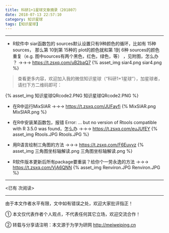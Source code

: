 ```yaml
---
title: 科研1+1星球文章摘录（201807）
date: 2018-07-13 22:57:10
category: 知识星球
tags: [知识星球]
---
```


---


- R软件中 siar函数包的 sources默认设置只有9种颜色的循环，比如有 15种 sources，
那么第 10到第 15种的 plot的颜色就和第 1到 6种 sources的颜色重复（e.g. 图中sources有两个黑色，红色，绿色，等） ，见附图，怎么办 ？ →→→    https://t.zsxq.com/uB2baQ7
{% asset_img siar4.png siar4.png %}


<!-- more -->

> 查看更多内容，欢迎加入我的微信知识星球（“科研1+1星球”），加星球者，请扫下方二维码即可：

{% asset_img 知识星球QRcode2.PNG 知识星球QRcode2.PNG %}

- 在R中运行MixSIAR →→→   https://t.zsxq.com/JUFayfi
{% MixSIAR.png MixSIAR.png %}

- 在R中安装某函数包，报错 Error: ... but no version of Rtools compatible with R 3.5.0 was found，怎么办 →→→    https://t.zsxq.com/euJUfEY
{% asset_img Rtools.JPG Rtools.JPG %}

- 用R语言绘制三角图的方法 →→→ https://t.zsxq.com/F6Euvvz
{% asset_img 三角图坐标轴解读.png 三角图坐标轴解读.png %}

- R软件版本更新后所有package要重装？给你个一劳永逸的方法 →→→   https://t.zsxq.com/VjA6QNN
{% asset_img Renviron.JPG Renviron.JPG %}

---

<span id="busuanzi_container_page_pv">
<已有 <span id="busuanzi_value_page_pv"></span> 次阅读>
</span>

---


由于本文作者水平有限，文中如有错误之处，欢迎大家批评指正！

① 本文仅代表作者个人观点，不代表任何其它立场，欢迎交流合作！

② 转载与分享请注明：本文源于为学为研网 http://meiweiping.cn